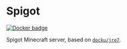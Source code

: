 # Spigot

[![Docker
badge](http://docker0.serv.pw:8080/docku/spigot)](https://registry.hub.docker.com/u/docku/spigot/)

Spigot Minecraft server, based on
[`docku/jre7`](https://github.com/dockU/jre7).

